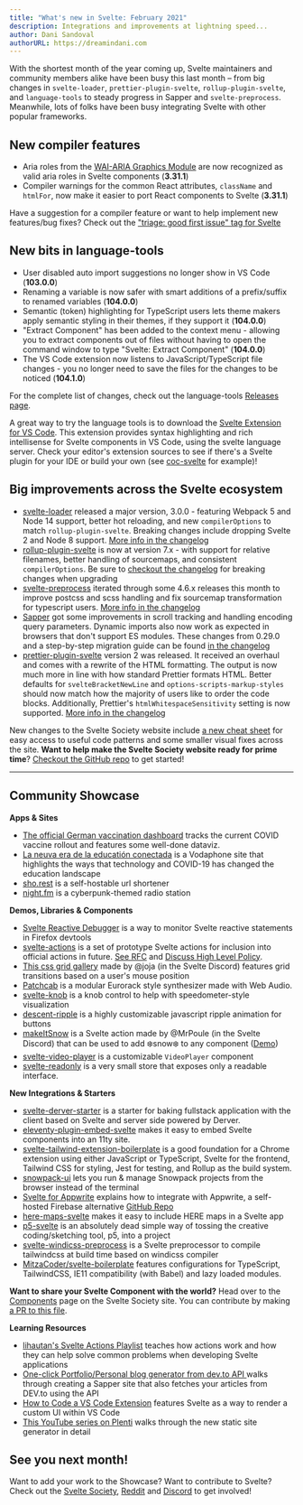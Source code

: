 ```yaml
---
title: "What's new in Svelte: February 2021"
description: Integrations and improvements at lightning speed...
author: Dani Sandoval
authorURL: https://dreamindani.com
---
```


With the shortest month of the year coming up, Svelte maintainers and community members alike have been busy this last month – from big changes in `svelte-loader`, `prettier-plugin-svelte`, `rollup-plugin-svelte`, and `language-tools` to steady progress in Sapper and `svelte-preprocess`. Meanwhile, lots of folks have been busy integrating Svelte with other popular frameworks.

## New compiler features

- Aria roles from the [WAI-ARIA Graphics Module](https://www.w3.org/TR/graphics-aria-1.0/#role_definitions) are now recognized as valid aria roles in Svelte components (**3.31.1**)
- Compiler warnings for the common React attributes, `className` and `htmlFor`, now make it easier to port React components to Svelte (**3.31.1**)

Have a suggestion for a compiler feature or want to help implement new features/bug fixes? Check out the ["triage: good first issue" tag for Svelte](https://github.com/sveltejs/svelte/issues?q=is%3Aopen+is%3Aissue+label%3A%22triage%3A+good+first+issue%22)

## New bits in language-tools

- User disabled auto import suggestions no longer show in VS Code (**103.0.0**)
- Renaming a variable is now safer with smart additions of a prefix/suffix to renamed variables (**104.0.0**)
- Semantic (token) highlighting for TypeScript users lets theme makers apply semantic styling in their themes, if they support it (**104.0.0**)
- "Extract Component" has been added to the context menu - allowing you to extract components out of files without having to open the command window to type "Svelte: Extract Component" (**104.0.0**)
- The VS Code extension now listens to JavaScript/TypeScript file changes - you no longer need to save the files for the changes to be noticed (**104.1.0**)

For the complete list of changes, check out the language-tools [Releases page](https://github.com/sveltejs/language-tools/releases).

A great way to try the language tools is to download the [Svelte Extension for VS Code](https://marketplace.visualstudio.com/items?itemName=svelte.svelte-vscode). This extension provides syntax highlighting and rich intellisense for Svelte components in VS Code, using the svelte language server. Check your editor's extension sources to see if there's a Svelte plugin for your IDE or build your own (see [coc-svelte](https://github.com/coc-extensions/coc-svelte) for example)!

## Big improvements across the Svelte ecosystem

- [svelte-loader](https://github.com/sveltejs/svelte-loader) released a major version, 3.0.0 - featuring Webpack 5 and Node 14 support, better hot reloading, and new `compilerOptions` to match `rollup-plugin-svelte`. Breaking changes include dropping Svelte 2 and Node 8 support. [More info in the changelog](https://github.com/sveltejs/svelte-loader/blob/master/CHANGELOG.md)
- [rollup-plugin-svelte](https://github.com/sveltejs/rollup-plugin-svelte) is now at version 7.x - with support for relative filenames, better handling of sourcemaps, and consistent `compilerOptions`. Be sure to [checkout the changelog](https://github.com/sveltejs/rollup-plugin-svelte/blob/master/CHANGELOG.md) for breaking changes when upgrading
- [svelte-preprocess](https://github.com/sveltejs/svelte-preprocess) iterated through some 4.6.x releases this month to improve postcss and scss handling and fix sourcemap transformation for typescript users. [More info in the changelog](https://github.com/sveltejs/svelte-preprocess/blob/main/CHANGELOG.md)
- [Sapper](https://github.com/sveltejs/sapper) got some improvements in scroll tracking and handling encoding query parameters. Dynamic imports also now work as expected in browsers that don't support ES modules. These changes from 0.29.0 and a step-by-step migration guide can be found [in the changelog](https://github.com/sveltejs/sapper/blob/master/CHANGELOG.md)
- [prettier-plugin-svelte](https://github.com/sveltejs/prettier-plugin-svelte) version 2 was released. It received an overhaul and comes with a rewrite of the HTML formatting. The output is now much more in line with how standard Prettier formats HTML. Better defaults for `svelteBracketNewLine` and `options-scripts-markup-styles` should now match how the majority of users like to order the code blocks. Additionally, Prettier's `htmlWhitespaceSensitivity` setting is now supported. [More info in the changelog](https://github.com/sveltejs/prettier-plugin-svelte/blob/master/CHANGELOG.md)

New changes to the Svelte Society website include [a new cheat sheet](https://sveltesociety.dev/cheatsheet) for easy access to useful code patterns and some smaller visual fixes across the site. **Want to help make the Svelte Society website ready for prime time**? [Checkout the GitHub repo](https://github.com/svelte-society/sveltesociety.dev) to get started!

---

## Community Showcase

**Apps & Sites**

- [The official German vaccination dashboard](https://impfdashboard.de/) tracks the current COVID vaccine rollout and features some well-done dataviz.
- [La neuva era de la educatión conectada](https://elfuturoesapasionante.vodafone.es/especiales/educacion-conectada/) is a Vodaphone site that highlights the ways that technology and COVID-19 has changed the education landscape
- [sho.rest](https://github.com/Melonai/shorest) is a self-hostable url shortener
- [night.fm](https://night.fm/) is a cyberpunk-themed radio station

**Demos, Libraries & Components**

- [Svelte Reactive Debugger](https://addons.mozilla.org/en-US/firefox/addon/svelte-reactive-debugger/) is a way to monitor Svelte reactive statements in Firefox devtools
- [svelte-actions](https://github.com/sw-yx/svelte-actions) is a set of prototype Svelte actions for inclusion into official actions in future. [See RFC](https://github.com/sveltejs/rfcs/pull/24) and [Discuss High Level Policy](https://github.com/sw-yx/svelte-actions/issues/7).
- [This css grid gallery](https://svelte.dev/repl/3a1b7fae13b242fe9cd4a4f7aa092fa4?version=3.31.2) made by @joja (in the Svelte Discord) features grid transitions based on a user's mouse position
- [Patchcab](https://github.com/spectrome/patchcab) is a modular Eurorack style synthesizer made with Web Audio.
- [svelte-knob](https://github.com/MelihAltintas/svelte-knob) is a knob control to help with speedometer-style visualization
- [descent-ripple](https://github.com/micha-lmxt/descent-ripple) is a highly customizable javascript ripple animation for buttons
- [makeItSnow](https://github.com/florianlouvet/make-it-snow/blob/main/makeItSnowAction.js) is a Svelte action made by @MrPoule (in the Svelte Discord) that can be used to add ❄️snow❄️ to any component ([Demo](https://svelte.dev/repl/de5223beb45540a5a11c9bd7b318304f?version=3.31.2))
- [svelte-video-player](https://github.com/meigo/svelte-video-player) is a customizable `VideoPlayer` component
- [svelte-readonly](https://github.com/Crisfole/svelte-readonly) is a very small store that exposes only a readable interface.

**New Integrations & Starters**

- [svelte-derver-starter](https://github.com/AlexxNB/svelte-derver-starter) is a starter for baking fullstack application with the client based on Svelte and server side powered by Derver.
- [eleventy-plugin-embed-svelte](https://github.com/shalomscott/eleventy-plugin-embed-svelte) makes it easy to embed Svelte components into an 11ty site.
- [svelte-tailwind-extension-boilerplate](https://github.com/kyrelldixon/svelte-tailwind-extension-boilerplate) is a good foundation for a Chrome extension using either JavaScript or TypeScript, Svelte for the frontend, Tailwind CSS for styling, Jest for testing, and Rollup as the build system.
- [snowpack-ui](https://github.com/rajasegar/snowpack-ui) lets you run & manage Snowpack projects from the browser instead of the terminal
- [Svelte for Appwrite](https://dev.to/torstendittmann/svelte-for-appwrite-4fkg) explains how to integrate with Appwrite, a self-hosted Firebase alternative [GitHub Repo](https://github.com/appwrite/sdk-for-svelte)
- [here-maps-svelte](https://github.com/peopledrivemecrazy/here-maps-svelte) makes it easy to include HERE maps in a Svelte app
- [p5-svelte](https://github.com/tonyketcham/p5-svelte) is an absolutely dead simple way of tossing the creative coding/sketching tool, p5, into a project
- [svelte-windicss-preprocess](https://github.com/voorjaar/svelte-windicss-preprocess) is a Svelte preprocessor to compile tailwindcss at build time based on windicss compiler
- [MitzaCoder/svelte-boilerplate](https://github.com/MitzaCoder/svelte-boilerplate) features configurations for TypeScript, TailwindCSS, IE11 compatibility (with Babel) and lazy loaded modules.

**Want to share your Svelte Component with the world?** Head over to the [Components](https://sveltesociety.dev/components) page on the Svelte Society site. You can contribute by making [a PR to this file](https://github.com/svelte-society/sveltesociety.dev/blob/master/src/pages/components/components.json).

**Learning Resources**

- [lihautan's Svelte Actions Playlist](https://www.youtube.com/watch?v=ciaMT_MswzE&list=PLoKaNN3BjQX3Gl14MBygFf8buPIw9pAeK) teaches how actions work and how they can help solve common problems when developing Svelte applications
- [One-click Portfolio/Personal blog generator from dev.to API ](https://dev.to/shriji/one-click-portfolio-personal-blog-generator-from-dev-to-api-3apb) walks through creating a Sapper site that also fetches your articles from DEV.to using the API
- [How to Code a VS Code Extension](https://www.youtube.com/watch?v=a5DX5pQ9p5M) features Svelte as a way to render a custom UI within VS Code
- [This YouTube series on Plenti](https://www.youtube.com/watch?v=wyNC7R_VVyQ&list=PLbWvcwWtuDm12y3Hye6oKDwI2gAS0ccHW) walks through the new static site generator in detail

## See you next month!

Want to add your work to the Showcase? Want to contribute to Svelte? Check out the [Svelte Society](https://sveltesociety.dev/), [Reddit](https://www.reddit.com/r/sveltejs/) and [Discord](https://discord.com/invite/yy75DKs) to get involved!
